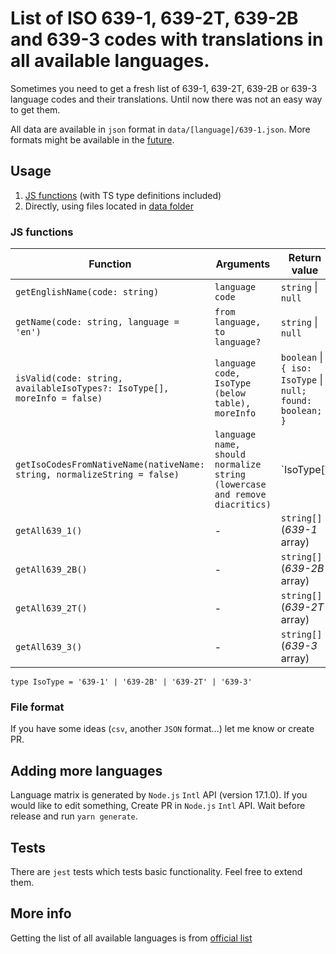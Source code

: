 # List of ISO 639-1, 639-2T, 639-2B and 639-3 codes with translations in all available languages.

Sometimes you need to get a fresh list of 639-1, 639-2T, 639-2B or 639-3 language codes and their translations. Until now there was not an easy way to get them.

All data are available in `json` format in `data/[language]/639-1.json`. More formats might be available in the [future](#file-format).

## Usage
1) [JS functions](#js-functions) (with TS type definitions included)
2) Directly, using files located in [data folder](https://github.com/ihmpavel/all-iso-language-codes/tree/master/data)

### JS functions

| Function | Arguments | Return value | Example usage |
|---|---|---|---|
| `getEnglishName(code: string)` | `language code` | `string` &#124; `null` | `getEnglishName('cs')` => `Czech` |
| `getName(code: string, language = 'en')` | `from language, to language?` | `string` &#124; `null` | `getName('cs', 'en')` => `Czech` |
| `isValid(code: string, availableIsoTypes?: IsoType[], moreInfo = false)` | `language code, IsoType (below table), moreInfo` | `boolean` &#124; `{ iso: IsoType` &#124; `null; found: boolean; }` | `isValid('cs')` => `true`, `isValid('cs', ['639-1'], true)` => `{ iso: '639-1'; found: true; }`, |
| `getIsoCodesFromNativeName(nativeName: string, normalizeString = false)` | `language name, should normalize string (lowercase and remove diacritics)` | `IsoType[] | null` | `getIsoCodesFromNativeName('ČeŠtInA', true)` => `['639-3', '639-2B', '639-2T', '639-1']` |
| `getAll639_1()` | - | `string[]` (_639-1_ array) | `getAll639_1()` => `['aa', 'ab', 'af'...]` |
| `getAll639_2B()` | - | `string[]` (_639-2B_ array) | `getAll639_2B()` => `['aar', 'abk', 'ace'...]` |
| `getAll639_2T()` | - | `string[]` (_639-2T_ array) | `getAll639_2T()` => `['aar', 'abk', 'ace'...]` |
| `getAll639_3()` | - | `string[]` (_639-3_ array) | `getAll639_3()` => `['aaa', 'aab', 'aac'...]` |

`type IsoType = '639-1' | '639-2B' | '639-2T' | '639-3'`

### File format
If you have some ideas (`csv`, another `JSON` format...) let me know or create PR.

## Adding more languages
Language matrix is generated by `Node.js` `Intl` API (version 17.1.0). If you would like to edit something, Create PR in `Node.js` `Intl` API. Wait before release and run `yarn generate`.

## Tests
There are `jest` tests which tests basic functionality. Feel free to extend them.

## More info
Getting the list of all available languages is from [official list](https://iso639-3.sil.org/sites/iso639-3/files/downloads/iso-639-3.tab) 


